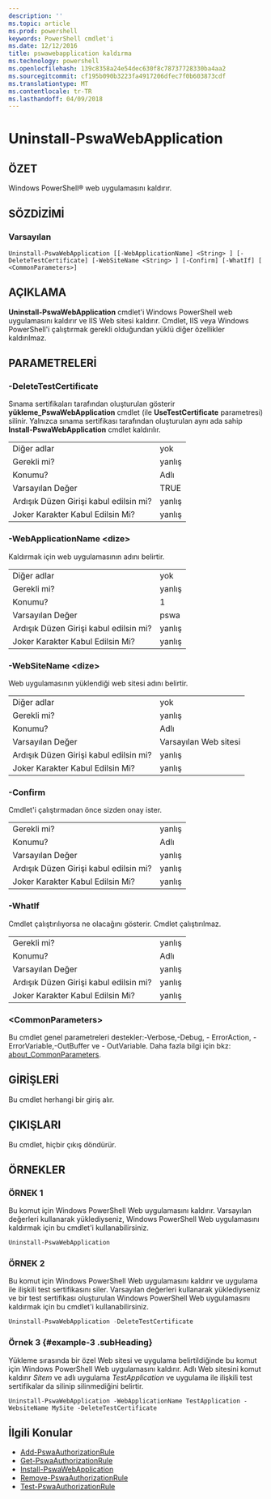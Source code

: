 ```yaml
---
description: ''
ms.topic: article
ms.prod: powershell
keywords: PowerShell cmdlet'i
ms.date: 12/12/2016
title: pswawebapplication kaldırma
ms.technology: powershell
ms.openlocfilehash: 139c8358a24e54dec630f8c78737728330ba4aa2
ms.sourcegitcommit: cf195b090b3223fa4917206dfec7f0b603873cdf
ms.translationtype: MT
ms.contentlocale: tr-TR
ms.lasthandoff: 04/09/2018
---
```

# <a name="uninstall-pswawebapplication"></a>Uninstall-PswaWebApplication

## <a name="synopsis"></a>ÖZET

Windows PowerShell® web uygulamasını kaldırır.

## <a name="syntax"></a>SÖZDİZİMİ

### <a name="default"></a>Varsayılan
```
Uninstall-PswaWebApplication [[-WebApplicationName] <String> ] [-DeleteTestCertificate] [-WebSiteName <String> ] [-Confirm] [-WhatIf] [ <CommonParameters>]
```

## <a name="description"></a>AÇIKLAMA

**Uninstall-PswaWebApplication** cmdlet'i Windows PowerShell web uygulamasını kaldırır ve IIS Web sitesi kaldırır. Cmdlet, IIS veya Windows PowerShell'i çalıştırmak gerekli olduğundan yüklü diğer özellikler kaldırılmaz.

## <a name="parameters"></a>PARAMETRELERİ

### <a name="-deletetestcertificate"></a>-DeleteTestCertificate

Sınama sertifikaları tarafından oluşturulan gösterir **yükleme\_PswaWebApplication** cmdlet (ile **UseTestCertificate** parametresi) silinir.
Yalnızca sınama sertifikası tarafından oluşturulan aynı ada sahip **Install-PswaWebApplication** cmdlet kaldırılır.

|||
|-|-|
| Diğer adlar                              | yok                                 |
| Gerekli mi?                            | yanlış                                |
| Konumu?                            | Adlı                                |
| Varsayılan Değer                        | TRUE                                 |
| Ardışık Düzen Girişi kabul edilsin mi?               | yanlış                                |
| Joker Karakter Kabul Edilsin Mi?          | yanlış                                |

### <a name="-webapplicationname-ltstringgt"></a>-WebApplicationName &lt;dize&gt;

Kaldırmak için web uygulamasının adını belirtir.

|||
|-|-|
| Diğer adlar                              | yok                                 |
| Gerekli mi?                            | yanlış                                |
| Konumu?                            | 1                                    |
| Varsayılan Değer                        | pswa                                 |
| Ardışık Düzen Girişi kabul edilsin mi?               | yanlış                                |
| Joker Karakter Kabul Edilsin Mi?          | yanlış                                |

### <a name="-websitename-ltstringgt"></a>-WebSiteName &lt;dize&gt;

Web uygulamasının yüklendiği web sitesi adını belirtir.

|||
|-|-|
| Diğer adlar                              | yok                                 |
| Gerekli mi?                            | yanlış                                |
| Konumu?                            | Adlı                                |
| Varsayılan Değer                        | Varsayılan Web sitesi                     |
| Ardışık Düzen Girişi kabul edilsin mi?               | yanlış                                |
| Joker Karakter Kabul Edilsin Mi?          | yanlış                                |

### <a name="-confirm"></a>-Confirm

Cmdlet'i çalıştırmadan önce sizden onay ister.

|||
|-|-|
| Gerekli mi?                            | yanlış                                |
| Konumu?                            | Adlı                                |
| Varsayılan Değer                        | yanlış                                |
| Ardışık Düzen Girişi kabul edilsin mi?               | yanlış                                |
| Joker Karakter Kabul Edilsin Mi?          | yanlış                                |

### <a name="-whatif"></a>-WhatIf

Cmdlet çalıştırılıyorsa ne olacağını gösterir.
Cmdlet çalıştırılmaz.

|||
|-|-|
| Gerekli mi?                            | yanlış                                |
| Konumu?                            | Adlı                                |
| Varsayılan Değer                        | yanlış                                |
| Ardışık Düzen Girişi kabul edilsin mi?               | yanlış                                |
| Joker Karakter Kabul Edilsin Mi?          | yanlış                                |

### <a name="ltcommonparametersgt"></a>&lt;CommonParameters&gt;

Bu cmdlet genel parametreleri destekler:-Verbose,-Debug, - ErrorAction, - ErrorVariable,-OutBuffer ve - OutVariable.
Daha fazla bilgi için bkz: [about_CommonParameters](http://go.microsoft.com/fwlink/p/?LinkID=113216).

## <a name="inputs"></a>GİRİŞLERİ

Bu cmdlet herhangi bir giriş alır.

## <a name="outputs"></a>ÇIKIŞLARI

Bu cmdlet, hiçbir çıkış döndürür.

## <a name="examples"></a>ÖRNEKLER

### <a name="example-1"></a>ÖRNEK 1

Bu komut için Windows PowerShell Web uygulamasını kaldırır.
Varsayılan değerleri kullanarak yüklediyseniz, Windows PowerShell Web uygulamasını kaldırmak için bu cmdlet'i kullanabilirsiniz.

```PowerShell
Uninstall-PswaWebApplication
```

### <a name="example-2"></a>ÖRNEK 2

Bu komut için Windows PowerShell Web uygulamasını kaldırır ve uygulama ile ilişkili test sertifikasını siler.
Varsayılan değerleri kullanarak yüklediyseniz ve bir test sertifikası oluşturulan Windows PowerShell Web uygulamasını kaldırmak için bu cmdlet'i kullanabilirsiniz.

```PowerShell
Uninstall-PswaWebApplication -DeleteTestCertificate
```

### <a name="example-3-example-3-subheading"></a>Örnek 3 {#example-3 .subHeading}

Yükleme sırasında bir özel Web sitesi ve uygulama belirtildiğinde bu komut için Windows PowerShell Web uygulamasını kaldırır.
Adlı Web sitesini komut kaldırır *Sitem* ve adlı uygulama *TestApplication* ve uygulama ile ilişkili test sertifikalar da silinip silinmediğini belirtir.

```
Uninstall-PswaWebApplication -WebApplicationName TestApplication -WebsiteName MySite -DeleteTestCertificate
```

## <a name="related-topics"></a>İlgili Konular

- [Add-PswaAuthorizationRule](add-pswaauthorizationrule.md)
- [Get-PswaAuthorizationRule](get-pswaauthorizationrule.md)
- [Install-PswaWebApplication](install-pswawebapplication.md)
- [Remove-PswaAuthorizationRule](remove-pswaauthorizationrule.md)
- [Test-PswaAuthorizationRule](test-pswaauthorizationrule.md)
